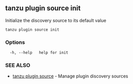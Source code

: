 ## tanzu plugin source init

Initialize the discovery source to its default value

```
tanzu plugin source init
```

### Options

```
  -h, --help   help for init
```

### SEE ALSO

* [tanzu plugin source](tanzu_plugin_source.md)	 - Manage plugin discovery sources

